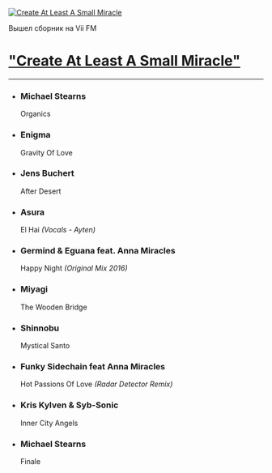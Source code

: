 [![Create At Least A Small Miracle](https://viifm.art/data/image/4632576547547547.jpg)][1]

Вышел сборник на Vii FM

# ["Create At Least A Small Miracle"][1]

---

- ### Michael Stearns
  Organics
  
- ### Enigma
  Gravity Of Love
  
- ### Jens Buchert
  After Desert
   
- ### Asura
  El Hai _(Vocals - Ayten)_
   
- ### Germind & Eguana feat. Anna Miracles
  Happy Night _(Original Mix 2016)_
   
- ### Miyagi
  The Wooden Bridge
   
- ### Shinnobu
  Mystical Santo
   
- ### Funky Sidechain feat Anna Miracles
  Hot Passions Of Love _(Radar Detector Remix)_
   
- ### Kris Kylven & Syb-Sonic
  Inner City Angels
   
- ### Michael Stearns
  Finale 
  
  
[1]: https://t.me/viifm_lux/571
